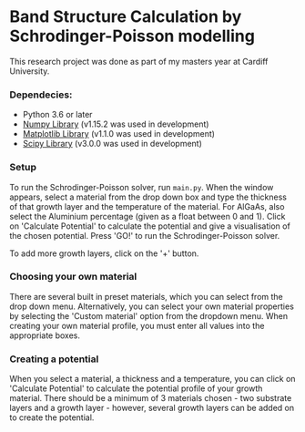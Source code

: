 # Band Structure Calculation by Schrodinger-Poisson modelling

This research project was done as part of my masters year at Cardiff University.

### Dependecies:

- Python 3.6 or later
- [Numpy Library](http://www.numpy.org/) (v1.15.2 was used in development)
- [Matplotlib Library](https://matplotlib.org/) (v1.1.0 was used in development)
- [Scipy Library](https://www.scipy.org/) (v3.0.0 was used in development)

### Setup

To run the Schrodinger-Poisson solver, run `main.py`. When the window appears, select a material from the drop down box and type the thickness of that growth layer and the temperature of the material. For AlGaAs, also select the Aluminium percentage (given as a float between 0 and 1). Click on 'Calculate Potential' to calculate the potential and give a visualisation of the chosen potential. Press 'GO!' to run the Schrodinger-Poisson solver.

To add more growth layers, click on the '+' button.

### Choosing your own material

There are several built in preset materials, which you can select from the drop down menu. Alternatively, you can select your own material properties by  selecting the 'Custom material' option from the dropdown menu. When creating your own material profile, you must enter all values into the appropriate boxes.

### Creating a potential

When you select a material, a thickness and a temperature, you can click on 'Calculate Potential' to calculate the potential profile of your growth material. There should be a minimum of 3 materials chosen - two substrate layers and a growth layer - however, several growth layers can be added on to create the potential.

